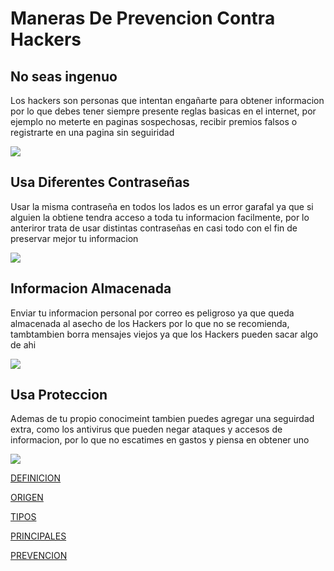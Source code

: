# Maneras De Prevencion Contra Hackers

## No seas ingenuo
Los hackers son personas que intentan engañarte para obtener informacion por lo que debes tener siempre presente reglas basicas
en el internet, por ejemplo no meterte en paginas sospechosas, recibir premios falsos o registrarte en una pagina sin seguiridad

![](https://www.adslzone.net/app/uploads/2016/07/shutterstock_309422996.jpg)

## Usa Diferentes Contraseñas
Usar la misma contraseña en todos los lados es un error garafal ya que si alguien la obtiene tendra acceso a toda tu 
informacion facilmente, por lo anteriror trata de usar distintas contraseñas en casi todo con el fin de preservar mejor tu
informacion

![](https://andro4all.com/files/2017/01/Peores-contraseas-2016-700x500.jpg)

## Informacion Almacenada
Enviar tu informacion personal por correo es peligroso ya que queda almacenada al asecho de los Hackers por lo que no se recomienda,
tambtambien borra mensajes viejos ya que los Hackers pueden sacar algo de ahi

![](https://encrypted-tbn0.gstatic.com/images?q=tbn:ANd9GcRf-6PUE2ZOVYnsYP0Q_p__ApcQoaBPGDJx-RQftri-blzZ20SM)

## Usa Proteccion
Ademas de tu propio conocimeint tambien puedes agregar una seguirdad extra, como los antivirus que pueden negar ataques y accesos
de informacion, por lo que no escatimes en gastos y piensa en obtener uno

![](https://fthmb.tqn.com/UIELo6yaAApHU1tNr0JhpOvy3Rg=/768x0/filters:no_upscale():max_bytes(150000):strip_icc()/antivirus-5a72401a8e1b6e0037eca70b.jpg)


[DEFINICION](https://kalm2000.github.io/Mesa-5/DEFINICION)

[ORIGEN](https://kalm2000.github.io/Mesa-5/ORIGEN)

[TIPOS](https://kalm2000.github.io/Mesa-5/TIPOS)

[PRINCIPALES](https://kalm2000.github.io/Mesa-5/PRINCIPALES)

[PREVENCION](https://kalm2000.github.io/Mesa-5/PREVENCION)

